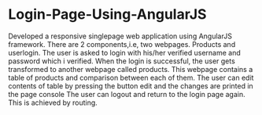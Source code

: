 # Login-Page-Using-AngularJS
Developed a responsive singlepage web application using AngularJS framework.
There are 2 components,i.e, two webpages. Products and userlogin.
The user is asked to login with his/her verified username and password which i verified. When the login is successful, the user gets transformed to another webpage called products.
This webpage contains a table of products and comparison between each of them.
The user can edit contents of table by pressing the button edit and the changes are printed in the page console
The user can logout and return to the login page again. This is achieved by routing.
